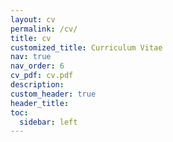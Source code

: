 ```yaml
---
layout: cv
permalink: /cv/
title: cv
customized_title: Curriculum Vitae
nav: true
nav_order: 6
cv_pdf: cv.pdf
description:
custom_header: true
header_title:
toc:
  sidebar: left
---
```

